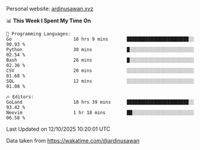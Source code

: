Personal website: [ardinusawan.xyz](https://ardinusawan.xyz)

<!--START_SECTION:waka-->
📊 **This Week I Spent My Time On** 

```text
💬 Programming Languages: 
Go                       18 hrs 9 mins       ███████████████████████░░   90.93 % 
Python                   30 mins             █░░░░░░░░░░░░░░░░░░░░░░░░   02.54 % 
Bash                     28 mins             █░░░░░░░░░░░░░░░░░░░░░░░░   02.36 % 
CSV                      20 mins             ░░░░░░░░░░░░░░░░░░░░░░░░░   01.68 % 
SQL                      12 mins             ░░░░░░░░░░░░░░░░░░░░░░░░░   01.08 % 

🔥 Editors: 
GoLand                   18 hrs 39 mins      ███████████████████████░░   93.42 % 
Neovim                   1 hr 18 mins        ██░░░░░░░░░░░░░░░░░░░░░░░   06.58 % 
```


 Last Updated on 12/10/2025 10:20:01 UTC
<!--END_SECTION:waka-->
Data taken from https://wakatime.com/@ardinusawan
